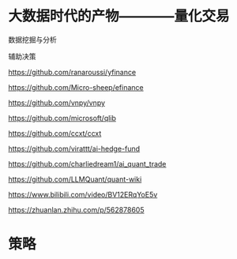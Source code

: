 # 大数据时代的产物————量化交易

数据挖掘与分析

辅助决策


https://github.com/ranaroussi/yfinance

https://github.com/Micro-sheep/efinance

https://github.com/vnpy/vnpy

https://github.com/microsoft/qlib

https://github.com/ccxt/ccxt

https://github.com/virattt/ai-hedge-fund

https://github.com/charliedream1/ai_quant_trade

https://github.com/LLMQuant/quant-wiki


https://www.bilibili.com/video/BV12ERqYoE5v

https://zhuanlan.zhihu.com/p/562878605


#  策略


